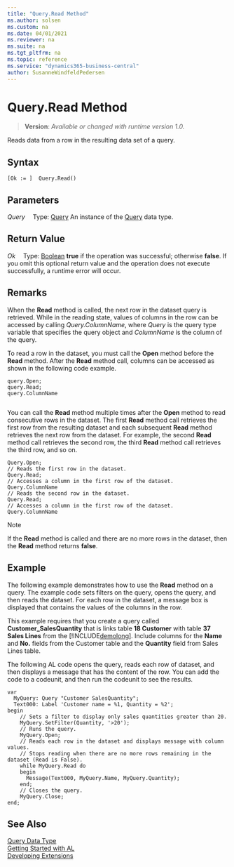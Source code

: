 ```yaml
---
title: "Query.Read Method"
ms.author: solsen
ms.custom: na
ms.date: 04/01/2021
ms.reviewer: na
ms.suite: na
ms.tgt_pltfrm: na
ms.topic: reference
ms.service: "dynamics365-business-central"
author: SusanneWindfeldPedersen
---
```

[//]: # (START>DO_NOT_EDIT)
[//]: # (IMPORTANT:Do not edit any of the content between here and the END>DO_NOT_EDIT.)
[//]: # (Any modifications should be made in the .xml files in the ModernDev repo.)
# Query.Read Method
> **Version**: _Available or changed with runtime version 1.0._

Reads data from a row in the resulting data set of a query.


## Syntax
```
[Ok := ]  Query.Read()
```

## Parameters
*Query*
&emsp;Type: [Query](query-data-type.md)
An instance of the [Query](query-data-type.md) data type.

## Return Value
*Ok*
&emsp;Type: [Boolean](../boolean/boolean-data-type.md)
**true** if the operation was successful; otherwise **false**.   If you omit this optional return value and the operation does not execute successfully, a runtime error will occur.  


[//]: # (IMPORTANT: END>DO_NOT_EDIT)

## Remarks  
 When the **Read** method is called, the next row in the dataset query is retrieved. While in the reading state, values of columns in the row can be accessed by calling *Query.ColumnName*, where *Query* is the query type variable that specifies the query object and *ColumnName* is the column of the query.  
  
 To read a row in the dataset, you must call the **Open** method before the **Read** method. After the **Read** method call, columns can be accessed as shown in the following code example.  
  
```al
query.Open;  
query.Read;  
query.ColumnName  
  
```  
  
 You can call the **Read** method multiple times after the **Open** method to read consecutive rows in the dataset. The first **Read** method call retrieves the first row from the resulting dataset and each subsequent **Read** method retrieves the next row from the dataset. For example, the second **Read** method call retrieves the second row, the third **Read** method call retrieves the third row, and so on.  
  
```al
Query.Open;  
// Reads the first row in the dataset.  
Query.Read;   
// Accesses a column in the first row of the dataset.  
Query.ColumnName  
// Reads the second row in the dataset.  
Query.Read;   
// Accesses a column in the first row of the dataset.  
Query.ColumnName  
```  
  
> [!NOTE]  
>  If the **Read** method is called and there are no more rows in the dataset, then the **Read** method returns **false**.  
  
## Example  
 The following example demonstrates how to use the **Read** method on a query. The example code sets filters on the query, opens the query, and then reads the dataset. For each row in the dataset, a message box is displayed that contains the values of the columns in the row.  
  
 This example requires that you create a query called **Customer\_SalesQuantity** that is links table **18 Customer** with table  **37 Sales Lines** from the [!INCLUDE[demolong](../../includes/demolong_md.md)]. Include columns for the **Name** and **No.** fields from the Customer table and the **Quantity** field from Sales Lines table.  
  
  <!--NAV For step-by-step instructions for creating this query, see [Walkthrough: Creating a Query to Link Two Tables](Walkthrough--Creating-a-Query-to-Link-Two-Tables.md).-->  
  
 The following AL code opens the query, reads each row of dataset, and then displays a message that has the content of the row. You can add the code to a codeunit, and then run the codeunit to see the results.  
  
```al
var
  MyQuery: Query "Customer SalesQuantity";
  Text000: Label 'Customer name = %1, Quantity = %2'; 
begin
    // Sets a filter to display only sales quantities greater than 20.  
    MyQuery.SetFilter(Quantity, '>20');   
    // Runs the query.  
    MyQuery.Open;  
    // Reads each row in the dataset and displays message with column values.  
    // Stops reading when there are no more rows remaining in the dataset (Read is False).  
    while MyQuery.Read do  
    begin  
      Message(Text000, MyQuery.Name, MyQuery.Quantity);   
    end;  
    // Closes the query.  
    MyQuery.Close;  
end;
```

## See Also
[Query Data Type](query-data-type.md)  
[Getting Started with AL](../../devenv-get-started.md)  
[Developing Extensions](../../devenv-dev-overview.md)